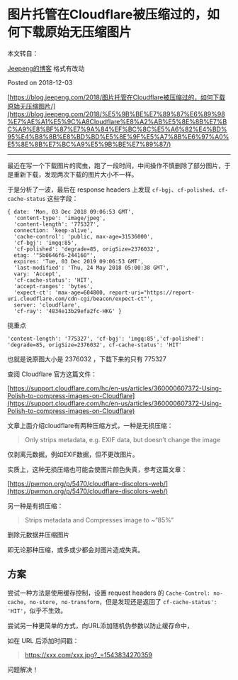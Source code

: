 # 图片托管在Cloudflare被压缩过的，如何下载原始无压缩图片  

本文转自： 

[Jeepeng的博客](https://blog.jeepeng.com/)  格式有改动

Posted on 2018-12-03

[https://blog.jeepeng.com/2018/图片托管在Cloudflare被压缩过的，如何下载原始无压缩图片/](https://blog.jeepeng.com/2018/%E5%9B%BE%E7%89%87%E6%89%98%E7%AE%A1%E5%9C%A8Cloudflare%E8%A2%AB%E5%8E%8B%E7%BC%A9%E8%BF%87%E7%9A%84%EF%BC%8C%E5%A6%82%E4%BD%95%E4%B8%8B%E8%BD%BD%E5%8E%9F%E5%A7%8B%E6%97%A0%E5%8E%8B%E7%BC%A9%E5%9B%BE%E7%89%87/)

---

最近在写一个下载图片的爬虫，跑了一段时间，中间操作不慎删除了部分图片，于是重新下载，发现两次下载的图片大小不一样。

于是分析了一波，最后在 response headers 上发现 `cf-bgj`、`cf-polished`、`cf-cache-status` 这些字段：

```
{ date: 'Mon, 03 Dec 2018 09:06:53 GMT',
  'content-type': 'image/jpeg',
  'content-length': '775327',
  connection: 'keep-alive',
  'cache-control': 'public, max-age=31536000',
  'cf-bgj': 'imgq:85',
  'cf-polished': 'degrade=85, origSize=2376032',
  etag: '"5b0646f6-244160"',
  expires: 'Tue, 03 Dec 2019 09:06:53 GMT',
  'last-modified': 'Thu, 24 May 2018 05:00:38 GMT',
  vary: 'Accept',
  'cf-cache-status': 'HIT',
  'accept-ranges': 'bytes',
  'expect-ct': 'max-age=604800, report-uri="https://report-uri.cloudflare.com/cdn-cgi/beacon/expect-ct"',
  server: 'cloudflare',
  'cf-ray': '4834e13b29efa2fc-HKG' }
```

挑重点

```
'content-length': '775327', 'cf-bgj': 'imgq:85','cf-polished': 'degrade=85, origSize=2376032', cf-cache-status': 'HIT'
```

也就是说原图大小是 2376032 ，下载下来的只有 775327

查阅 Cloudflare 官方这篇文件： 

[https://support.cloudflare.com/hc/en-us/articles/360000607372-Using-Polish-to-compress-images-on-Cloudflare](https://support.cloudflare.com/hc/en-us/articles/360000607372-Using-Polish-to-compress-images-on-Cloudflare)

文章上面介绍cloudflare有两种压缩方式，一种是无损压缩：

>    Only strips metadata, e.g. EXIF data, but doesn’t change the image

仅剥离元数据，例如EXIF数据，但不更改图片。  

实质上，这种无损压缩也可能会使图片颜色失真，参考这篇文章： 

[https://pwmon.org/p/5470/cloudflare-discolors-web/](https://pwmon.org/p/5470/cloudflare-discolors-web/)

另一种是有损压缩：

>    Strips metadata and Compresses image to ~”85%”

删除元数据并压缩图片

即无论那种压缩，或多或少都会对图片造成失真。

## 方案

尝试一种方法是使用缓存控制，设置 request headers 的 `Cache-Control: no-cache, no-store, no-transform`，但是发现还是返回了 `cf-cache-status': 'HIT'`，似乎不生效。

尝试另一种更简单的方式，向URL添加随机伪参数以防止缓存命中，  

如在 URL 后添加时间戳：

> https://xxx.com/xxx.jpg?_=1543834270359

问题解决！
